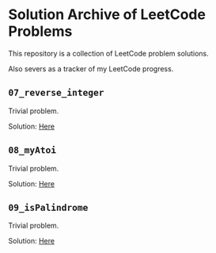 # Solution Archive of LeetCode Problems

This repository is a collection of LeetCode problem solutions.

Also severs as a tracker of my LeetCode progress.

## `07_reverse_integer`

Trivial problem.

Solution: [Here](07_reverse_integer/notes.md)

## `08_myAtoi`

Trivial problem.

Solution: [Here](08_myAtoi/notes.md)

## `09_isPalindrome`

Trivial problem.

Solution: [Here](09_isPalindrome/notes.md)
